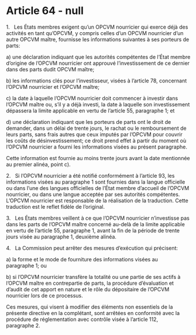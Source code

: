 # Article 64 - null


1.   Les États membres exigent qu’un OPCVM nourricier qui exerce déjà des activités en tant qu’OPCVM, y compris celles d’un OPCVM nourricier d’un autre OPCVM maître, fournisse les informations suivantes à ses porteurs de parts:

a) une déclaration indiquant que les autorités compétentes de l’État membre d’origine de l’OPCVM nourricier ont approuvé l’investissement de ce dernier dans des parts dudit OPCVM maître;

b) les informations clés pour l’investisseur, visées à l’article 78, concernant l’OPCVM nourricier et l’OPCVM maître;

c) la date à laquelle l’OPCVM nourricier doit commencer à investir dans l’OPCVM maître ou, s’il y a déjà investi, la date à laquelle son investissement dépassera la limite applicable en vertu de l’article 55, paragraphe 1; et

d) une déclaration indiquant que les porteurs de parts ont le droit de demander, dans un délai de trente jours, le rachat ou le remboursement de leurs parts, sans frais autres que ceux imputés par l’OPCVM pour couvrir les coûts de désinvestissement; ce droit prend effet à partir du moment où l’OPCVM nourricier a fourni les informations visées au présent paragraphe.

Cette information est fournie au moins trente jours avant la date mentionnée au premier alinéa, point c).

2.   Si l’OPCVM nourricier a été notifié conformément à l’article 93, les informations visées au paragraphe 1 sont fournies dans la langue officielle ou dans l’une des langues officielles de l’État membre d’accueil de l’OPCVM nourricier, ou dans une langue acceptée par ses autorités compétentes. L’OPCVM nourricier est responsable de la réalisation de la traduction. Cette traduction est le reflet fidèle de l’original.

3.   Les États membres veillent à ce que l’OPCVM nourricier n’investisse pas dans les parts de l’OPCVM maître concerné au-delà de la limite applicable en vertu de l’article 55, paragraphe 1, avant la fin de la période de trente jours visée au paragraphe 1, deuxième alinéa.

4.   La Commission peut arrêter des mesures d’exécution qui précisent:

a) la forme et le mode de fourniture des informations visées au paragraphe 1; ou

b) si l’OPCVM nourricier transfère la totalité ou une partie de ses actifs à l’OPCVM maître en contrepartie de parts, la procédure d’évaluation et d’audit de cet apport en nature et le rôle du dépositaire de l’OPCVM nourricier lors de ce processus.

Ces mesures, qui visent à modifier des éléments non essentiels de la présente directive en la complétant, sont arrêtées en conformité avec la procédure de réglementation avec contrôle visée à l’article 112, paragraphe 2.
